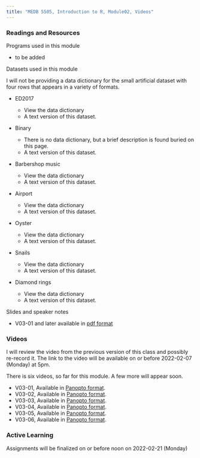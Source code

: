 ```yaml
---
title: "MEDB 5505, Introduction to R, Module02, Videos"
---
```


### Readings and Resources

Programs used in this module

+ to be added

Datasets used in this module

I will not be providing a data dictionary for the small artificial dataset with four rows that appears in a variety of formats.

+ ED2017
  + View the data dictionary
  + A text version of this dataset.

+ Binary
  + There is no data dictionary, but a brief description is found buried on this page.
  + A text version of this dataset.

+ Barbershop music
  + View the data dictionary
  + A text version of this dataset.

+ Airport
  + View the data dictionary
  + A text version of this dataset.

+ Oyster
  + View the data dictionary
  + A text version of this dataset.

+ Snails
  + View the data dictionary
  + A text version of this dataset.

+ Diamond rings
  + View the data dictionary
  + A text version of this dataset.

Slides and speaker notes

+ V03-01 and later available in [pdf format][git1]

### Videos

I will review the video from the previous version of this class and possibly re-record it. The link to the video will be available on or before 2022-02-07 (Monday) at 5pm.

There is six videos, so far for this module. A few more will appear soon.

+ V03-01, Available in [Panopto format][v0301].
+ V03-02, Available in [Panopto format][v0302].
+ V03-03, Available in [Panopto format][v0303].
+ V03-04, Available in [Panopto format][v0304].
+ V03-05, Available in [Panopto format][v0305].
+ V03-06, Available in [Panopto format][v0306].


### Active Learning

Assignments will be finalized on or before noon on 2022-02-21 (Monday)

[git1]: https://github.com/pmean/classes/blob/master/introduction-to-r/results/v03-slides-and-speaker-notes.pdf

[v0301]: https://umsystem.hosted.panopto.com/Panopto/Pages/Viewer.aspx?id=280d3e27-95f5-43fb-96b9-ae53011cb7c3
[v0302]: https://umsystem.hosted.panopto.com/Panopto/Pages/Viewer.aspx?id=4ef42c40-36c4-43fb-aea5-ae53011f4598
[v0303]: https://umsystem.hosted.panopto.com/Panopto/Pages/Viewer.aspx?id=59876877-7a9c-44ac-8dbf-ae530120c60b
[v0304]: https://umsystem.hosted.panopto.com/Panopto/Pages/Viewer.aspx?id=daf9b6cb-36a8-48b2-b32c-ae5301226e9c
[v0305]: https://umsystem.hosted.panopto.com/Panopto/Pages/Viewer.aspx?id=20866dca-a59c-45d1-8647-ae530123e623
[v0306]: https://umsystem.hosted.panopto.com/Panopto/Pages/Viewer.aspx?id=7688004e-dff8-44c6-9432-ae5301254910